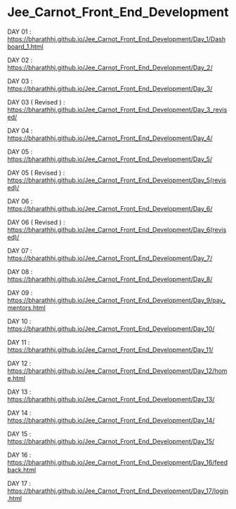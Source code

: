 # Jee_Carnot_Front_End_Development


DAY 01 : https://bharathhj.github.io/Jee_Carnot_Front_End_Development/Day_1/Dashboard_1.html

DAY 02 : https://bharathhj.github.io/Jee_Carnot_Front_End_Development/Day_2/

DAY 03 : https://bharathhj.github.io/Jee_Carnot_Front_End_Development/Day_3/

DAY 03 ( Revised ) : https://bharathhj.github.io/Jee_Carnot_Front_End_Development/Day_3_revised/

DAY 04 : https://bharathhj.github.io/Jee_Carnot_Front_End_Development/Day_4/

DAY 05 : https://bharathhj.github.io/Jee_Carnot_Front_End_Development/Day_5/

DAY 05 ( Revised ) : https://bharathhj.github.io/Jee_Carnot_Front_End_Development/Day_5(revised)/

DAY 06 : https://bharathhj.github.io/Jee_Carnot_Front_End_Development/Day_6/

DAY 06 ( Revised ) : https://bharathhj.github.io/Jee_Carnot_Front_End_Development/Day_6(revised)/

DAY 07 : https://bharathhj.github.io/Jee_Carnot_Front_End_Development/Day_7/

DAY 08 : https://bharathhj.github.io/Jee_Carnot_Front_End_Development/Day_8/

DAY 09 : https://bharathhj.github.io/Jee_Carnot_Front_End_Development/Day_9/pay_mentors.html

DAY 10 : https://bharathhj.github.io/Jee_Carnot_Front_End_Development/Day_10/

DAY 11 : https://bharathhj.github.io/Jee_Carnot_Front_End_Development/Day_11/

DAY 12 : https://bharathhj.github.io/Jee_Carnot_Front_End_Development/Day_12/home.html

DAY 13 : https://bharathhj.github.io/Jee_Carnot_Front_End_Development/Day_13/

DAY 14 : https://bharathhj.github.io/Jee_Carnot_Front_End_Development/Day_14/

DAY 15 : https://bharathhj.github.io/Jee_Carnot_Front_End_Development/Day_15/

DAY 16 : https://bharathhj.github.io/Jee_Carnot_Front_End_Development/Day_16/feedback.html

DAY 17 : https://bharathhj.github.io/Jee_Carnot_Front_End_Development/Day_17/login.html


